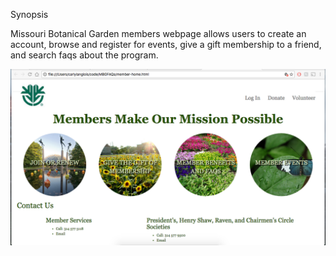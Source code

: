 Synopsis

Missouri Botanical Garden members webpage allows users to create an account, browse and register for events, give a gift membership to a friend, and search faqs about the program.

![screenshot](member_home_screenshot.png)

